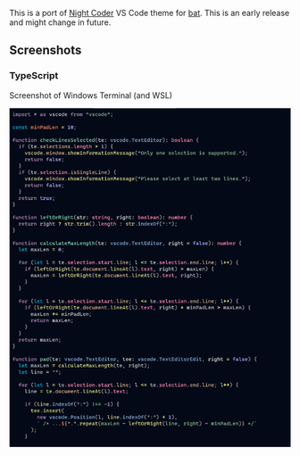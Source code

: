 This is a port of [Night Coder](https://marketplace.visualstudio.com/items?itemName=a5hk.night-coder) VS Code theme for [bat](https://github.com/sharkdp/bat).
This is an early release and might change in future.

## Screenshots

### TypeScript

Screenshot of Windows Terminal (and WSL)

![html](/screenshot/bat.png)

